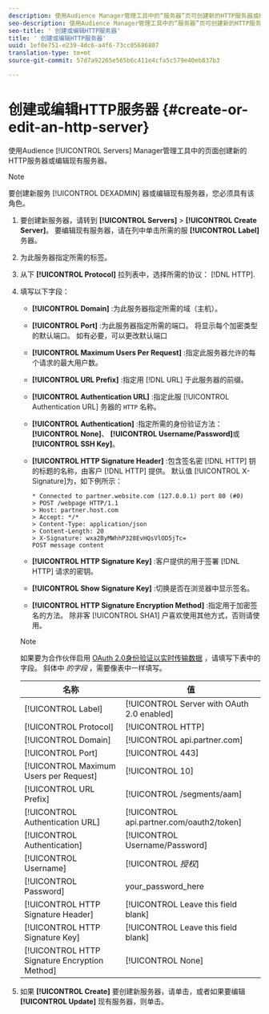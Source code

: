 ```yaml
---
description: 使用Audience Manager管理工具中的“服务器”页可创建新的HTTP服务器或编辑现有服务器。
seo-description: 使用Audience Manager管理工具中的“服务器”页可创建新的HTTP服务器或编辑现有服务器。
seo-title: ' 创建或编辑HTTP服务器'
title: ' 创建或编辑HTTP服务器'
uuid: 1ef0e751-e239-4dc6-a4f6-73cc05686807
translation-type: tm+mt
source-git-commit: 57d7a92265e565b6c411e4cfa5c579e40eb837b3

---
```



# 创建或编辑HTTP服务器 {#create-or-edit-an-http-server}

使用Audience [!UICONTROL Servers] Manager管理工具中的页面创建新的HTTP服务器或编辑现有服务器。

>[!NOTE]
>
>要创建新服务 [!UICONTROL DEXADMIN] 器或编辑现有服务器，您必须具有该角色。

1. 要创建新服务器，请转到 **[!UICONTROL Servers]** &gt; **[!UICONTROL Create Server]**。 要编辑现有服务器，请在列中单击所需的服 **[!UICONTROL Label]** 务器。
1. 为此服务器指定所需的标签。
1. 从下 **[!UICONTROL Protocol]** 拉列表中，选择所需的协议： [!DNL HTTP].
1. 填写以下字段：

   * **[!UICONTROL Domain]** :为此服务器指定所需的域（主机）。
   * **[!UICONTROL Port]** :为此服务器指定所需的端口。 将显示每个加密类型的默认端口。 如有必要，可以更改默认端口
   * **[!UICONTROL Maximum Users Per Request]** :指定此服务器允许的每个请求的最大用户数。
   * **[!UICONTROL URL Prefix]** :指定用 [!DNL URL] 于此服务器的前缀。
   * **[!UICONTROL Authentication URL]** :指定此服 [!UICONTROL Authentication URL] 务器的 `HTTP` 名称。
   * **[!UICONTROL Authentication]** :指定所需的身份验证方法： **[!UICONTROL None]**、 **[!UICONTROL Username/Password]**&#x200B;或 **[!UICONTROL SSH Key]**。
   * **[!UICONTROL HTTP Signature Header]** :包含签名密 [!DNL HTTP] 钥的标题的名称，由客户 [!DNL HTTP] 提供。 默认值 [!UICONTROL X-Signature]为，如下例所示：

      ```
      * Connected to partner.website.com (127.0.0.1) port 80 (#0)
      > POST /webpage HTTP/1.1
      > Host: partner.host.com
      > Accept: */*
      > Content-Type: application/json
      > Content-Length: 20
      > X-Signature: wxa2ByMWhhP328EvHQsVlOD5jTc=
      POST message content
      ```

   * **[!UICONTROL HTTP Signature Key]** :客户提供的用于签署 [!DNL HTTP] 请求的密钥。
   * **[!UICONTROL Show Signature Key]** :切换是否在浏览器中显示签名。
   * **[!UICONTROL HTTP Signature Encryption Method]** :指定用于加密签名的方法。 除非客 [!UICONTROL SHA1] 户喜欢使用其他方式，否则请使用。
   >[!NOTE]
   >
   >如果要为合作伙伴启用 [OAuth 2.0身份验证以实时传输数据](https://docs.adobe.com/help/en/audience-manager/user-guide/implemenation-integration-guides/receiving-audience-data/real-time-outbound-transfers/oauth-in-outbound-transfers.html) ，请填写下表中的字段。 斜体中 *的字段* ，需要像表中一样填写。

   | 名称 | 值 |
   |---|---|
   | [!UICONTROL Label] | [!UICONTROL Server with OAuth 2.0 enabled] |
   | [!UICONTROL Protocol] | [!UICONTROL HTTP] |
   | [!UICONTROL Domain] | [!UICONTROL api.partner.com] |
   | [!UICONTROL Port] | [!UICONTROL 443] |
   | [!UICONTROL Maximum Users per Request] | [!UICONTROL 10] |
   | [!UICONTROL URL Prefix] | [!UICONTROL /segments/aam] |
   | [!UICONTROL Authentication URL] | [!UICONTROL api.partner.com/oauth2/token] |
   | [!UICONTROL Authentication] | [!UICONTROL Username/Password] |
   | [!UICONTROL Username] | [!UICONTROL *授权&#x200B;*] |
   | [!UICONTROL Password] | your_password_here |
   | [!UICONTROL HTTP Signature Header] | [!UICONTROL Leave this field blank] |
   | [!UICONTROL HTTP Signature Key] | [!UICONTROL Leave this field blank] |
   | [!UICONTROL HTTP Signature Encryption Method] | [!UICONTROL None] |

1. 如果 **[!UICONTROL Create]** 要创建新服务器，请单击，或者如果要编辑 **[!UICONTROL Update]** 现有服务器，则单击。